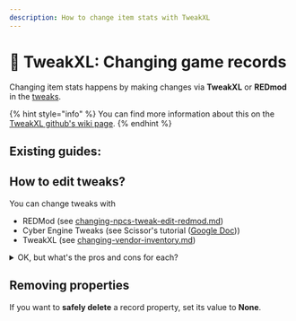 ```yaml
---
description: How to change item stats with TweakXL
---
```


# 🔧 TweakXL: Changing game records

Changing item stats happens by making changes via **TweakXL** or **REDmod** in the [tweaks](../../files-and-what-they-do/tweaks/ "mention").

{% hint style="info" %}
You can find more information about this on the [TweakXL github's wiki page](https://github.com/psiberx/cp2077-tweak-xl/wiki/YAML-Tweaks).
{% endhint %}

## Existing guides:&#x20;

## How to edit tweaks?

You can change tweaks with&#x20;

* REDMod (see [changing-npcs-tweak-edit-redmod.md](changing-npcs-tweak-edit-redmod.md "mention"))
* Cyber Engine Tweaks (see Scissor's tutorial ([Google Doc](https://docs.google.com/document/d/1pPN\_RiluE-4PwGWOxdEVOegfBEaEsd5APHndr82FdPo/edit)))
* &#x20;TweakXL (see [changing-vendor-inventory.md](changing-vendor-inventory.md "mention"))

<details>

<summary>OK, but what's the pros and cons for each?</summary>

[psiberx says](https://discord.com/channels/717692382849663036/953004282142163014/1177462646937763850):&#x20;

it's mostly preference but there are real advantages of TweakXL:

* proper record creation and cloning with all properties
* proper hot reload with rolling back to initial state, and not just reapplying your mod changes on top of previous run
* it's much faster when used for declarative tweaks and even for scripts (I did some optimizations for CET which reduced loading times 20x, but it needs more; for reference if we convert just the existing clothing mods to CET it'll increase game launch time in minutes)
* easier to work with arrays
* can create new stats

REDMod can do the same, but doesn't offer you hot reload features.

</details>

## Removing properties

If you want to **safely delete** a record property, set its value to **None**.&#x20;
